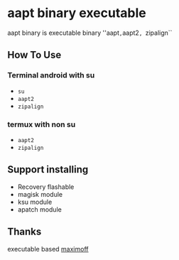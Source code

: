 # aapt binary executable
aapt binary is executable binary ''aapt``,``aapt2``, ``zipalign``

## How To Use
### Terminal android with su
- ``su``
- ``aapt2``
- ``zipalign``

### termux with non su
- ``aapt2``
- ``zipalign``


## Support installing
- Recovery flashable
- magisk module
- ksu module
- apatch module

## Thanks
executable based [maximoff](https://github.com/Maximoff/binaries)

